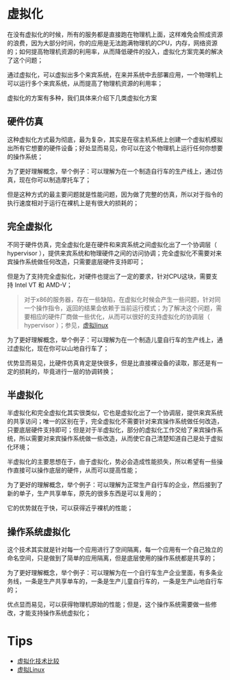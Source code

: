 # 虚拟化
在没有虚拟化的时候，所有的服务都是直接跑在物理机上面，这样难免会照成资源的浪费，因为大部分时间，你的应用是无法跑满物理机的CPU，内存，网络资源的；如何提高物理机资源的利用率，从而降低硬件的投入，虚拟化方案完美的解决了这个问题；

通过虚拟化，可以虚拟出多个来宾系统，在来并系统中去部署应用，一个物理机上可以运行多个来宾系统，从而提高了物理机资源的利用率；

虚拟化的方案有多种，我们具体来介绍下几类虚拟化方案

## 硬件仿真
这种虚拟化方式最为彻底，最为复杂，其实是在宿主机系统上创建一个虚拟机模拟出所有它想要的硬件设备；好处显而易见，你可以在这个物理机上运行任何你想要的操作系统；

为了更好理解概念，举个例子：可以理解为在一个制造自行车的生产线上，通过仿真，现在你可以制造摩托车了；

但是这种方式的最主要问题就是性能问题，因为做了完整的仿真，所以对于指令的执行速度相对于运行在裸机上是有很大的损耗的；

## 完全虚拟化
不同于硬件仿真，完全虚拟化是在硬件和来宾系统之间虚拟化出了一个协调层（ hypervisor ），提供来宾系统和物理硬件之间的访问协调；完全虚拟化不需要对来宾操作系统做任何改造，只需要底层硬件支持即可；

但是为了支持完全虚拟化，对硬件也提出了一定的要求，针对CPU这块，需要支持 Intel VT 和 AMD-V；
> 对于x86的服务器，存在一些缺陷，在虚拟化时候会产生一些问题，针对同一个操作指令，返回的结果会依赖于当前运行模式；为了解决这个问题，需要相应的硬件厂商做一些优化，从而可以很好的支持虚拟化的协调层（ hypervisor ）；参见，[虚拟linux](https://www.ibm.com/developerworks/cn/linux/l-linuxvirt/)

为了更好理解概念，举个例子：可以理解为在一个制造儿童自行车的生产线上，通过虚拟化，现在你可以山地自行车了；

优势显而易见，比硬件仿真肯定是快很多，但是比直接裸设备的读取，那还是有一定的损耗的，毕竟进行一层的协调转换；

## 半虚拟化
半虚拟化和完全虚拟化其实很类似，它也是虚拟化出了一个协调层，提供来宾系统的共享访问；唯一的区别在于，完全虚拟化不需要针对来宾操作系统做任何改造，只要底层硬件支持即可；但是对于半虚拟化，部分的虚拟化工作交给了来宾操作系统，所以需要对来宾操作系统做一些改造，从而使它自己清楚知道自己是处于虚拟化环境；

半虚拟化的主要思想在于，由于虚拟化，势必会造成性能损失，所以希望有一些操作直接可以操作底层的硬件，从而可以提高性能；

为了更好的理解概念，举个例子：可以理解为正常生产自行车的企业，然后接到了新的单子，生产共享单车，原先的很多东西是可以复用的；

它的优势就在于快，可以获得近乎裸机的性能；

## 操作系统虚拟化
这个技术其实就是针对每一个应用进行了空间隔离，每一个应用有一个自己独立的命名空间，只是做到了简单的应用隔离，但是底层使用的操作系统都是共享的；

为了更好理解概念，举个例子：可以理解为在一个自行车生产企业里面，有多条业务线，一条是生产共享单车的，一条是生产儿童自行车的，一条是生产山地自行车的；

优点显而易见，可以获得物理机原始的性能；但是，这个操作系统需要做一些修改，才能支持操作系统虚拟化；

# Tips
* [虚拟化技术比较](http://virt.kernelnewbies.org/TechComparison)
* [虚拟Linux](https://www.ibm.com/developerworks/cn/linux/l-linuxvirt/)
